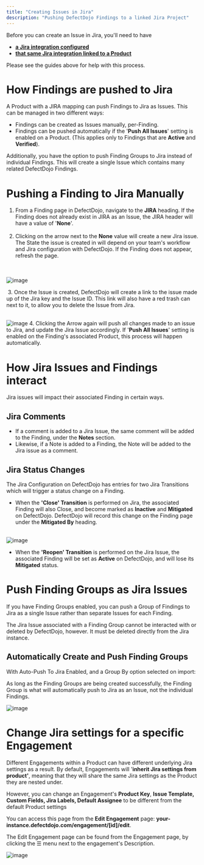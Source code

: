 ```yaml
---
title: "Creating Issues in Jira"
description: "Pushing DefectDojo Findings to a linked Jira Project"
---
```



Before you can create an Issue in Jira, you'll need to have


* **[a Jira integration configured](https://support.defectdojo.com/en/articles/8766815-set-up-a-jira-integration)**
* **[that same Jira integration linked to a Product](https://support.defectdojo.com/en/articles/8490492-add-jira-integration-to-a-product)**


Please see the guides above for help with this process.



# How Findings are pushed to Jira



A Product with a JIRA mapping can push Findings to Jira as Issues. This can be managed in two different ways:


* Findings can be created as Issues manually, per\-Finding.
* Findings can be pushed automatically if the '**Push All Issues**' setting is enabled on a Product. (This applies only to Findings that are **Active** and **Verified**).

Additionally, you have the option to push Finding Groups to Jira instead of individual Findings. This will create a single Issue which contains many related DefectDojo Findings.




# Pushing a Finding to Jira Manually


1. From a Finding page in DefectDojo, navigate to the **JIRA** heading. If the Finding does not already exist in JIRA as an Issue, the JIRA header will have a value of '**None**'.  
​
2. Clicking on the arrow next to the **None** value will create a new Jira issue. The State the issue is created in will depend on your team's workflow and Jira configuration with DefectDojo. If the Finding does not appear, refresh the page.   
​  
​


![image](images/Creating_Issues_in_Jira.png)
  
​
3. Once the Issue is created, DefectDojo will create a link to the issue made up of the Jira key and the Issue ID. This link will also have a red trash can next to it, to allow you to delete the Issue from Jira.  
​


![image](images/Creating_Issues_in_Jira_2.png)
4. Clicking the Arrow again will push all changes made to an issue to Jira, and update the Jira Issue accordingly. If '**Push All Issues**' setting is enabled on the Finding's associated Product, this process will happen automatically.



# How Jira Issues and Findings interact


Jira issues will impact their associated Finding in certain ways.



## Jira Comments


* If a comment is added to a Jira Issue, the same comment will be added to the Finding, under the **Notes** section.
* Likewise, if a Note is added to a Finding, the Note will be added to the Jira issue as a comment.

## Jira Status Changes


The Jira Configuration on DefectDojo has entries for two Jira Transitions which will trigger a status change on a Finding.


* When the **'Close' Transition** is performed on Jira, the associated Finding will also Close, and become marked as **Inactive** and **Mitigated** on DefectDojo. DefectDojo will record this change on the Finding page under the **Mitigated By** heading.  
​


![image](images/Creating_Issues_in_Jira_3.png)
* When the **'Reopen' Transition** is performed on the Jira Issue, the associated Finding will be set as **Active** on DefectDojo, and will lose its **Mitigated** status.

# Push Finding Groups as Jira Issues


If you have Finding Groups enabled, you can push a Group of Findings to Jira as a single Issue rather than separate Issues for each Finding.



The Jira Issue associated with a Finding Group cannot be interacted with or deleted by DefectDojo, however. It must be deleted directly from the Jira instance.



## **Automatically Create and Push Finding Groups**


With Auto\-Push To Jira Enabled, and a Group By option selected on import:


  
As long as the Finding Groups are being created successfully, the Finding Group is what will automatically push to Jira as an Issue, not the individual Findings.



![image](images/Creating_Issues_in_Jira_4.png)

# Change Jira settings for a specific Engagement


Different Engagements within a Product can have different underlying Jira settings as a result. By default, Engagements will '**inherit Jira settings from product'**, meaning that they will share the same Jira settings as the Product they are nested under.



However, you can change an Engagement's **Product Key**, **Issue Template, Custom Fields, Jira Labels, Default Assignee** to be different from the default Product settings


You can access this page from the **Edit Engagement** page: **your\-instance.defectdojo.com/engagement/\[id]/edit**.



The Edit Engagement page can be found from the Engagement page, by clicking the ☰ menu next to the engagement's Description.



![image](images/Creating_Issues_in_Jira_5.png)